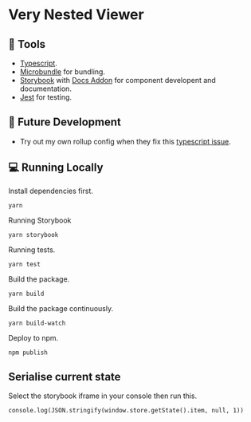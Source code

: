 # Very Nested Viewer

## 🔧 Tools

- [Typescript](https://www.typescriptlang.org/).
- [Microbundle](https://github.com/developit/microbundle) for bundling.
- [Storybook](https://github.com/storybookjs/presets/tree/master/packages/preset-create-react-app) with [Docs Addon](https://github.com/storybookjs/storybook/tree/master/addons/docs) for component developent and documentation.
- [Jest](https://create-react-app.dev/docs/running-tests/) for testing.

## 🔮 Future Development

- Try out my own rollup config when they fix this [typescript issue](https://github.com/rollup/plugins/issues/287).

## 💻 Running Locally

Install dependencies first.

```
yarn
```

Running Storybook

```
yarn storybook
```

Running tests.

```
yarn test
```

Build the package.

```
yarn build
```

Build the package continuously.

```
yarn build-watch
```
Deploy to npm.
```
npm publish
```

## Serialise current state

Select the storybook iframe in your console then run this.

```
console.log(JSON.stringify(window.store.getState().item, null, 1))
```
